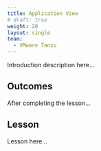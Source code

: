 ```yaml
---
title: Application View
# draft: true
weight: 20
layout: single
team:
  - VMware Tanzu
---
```


Introduction description here...

## Outcomes

After completing the lesson...

## Lesson

Lesson here...